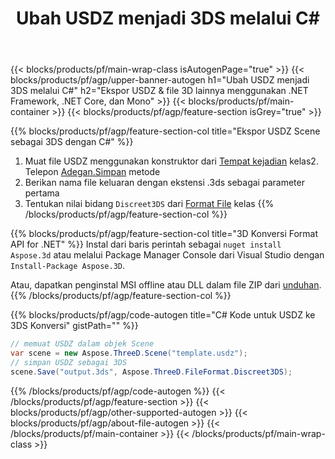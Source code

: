 ﻿---
title: Ubah USDZ menjadi 3DS melalui C# 
description: Konversi USDZ & file 3D lainnya menggunakan .NET API
url: /id/net/conversion/usdz-to-3ds/
family: 3d
platformtag: net
feature: conversion
informat: USDZ
outformat: 3DS
otherformats: OBJ PDF FBX RVM GLTF DRC ASE DXF 
---
{{< blocks/products/pf/main-wrap-class isAutogenPage="true" >}}
{{< blocks/products/pf/agp/upper-banner-autogen h1="Ubah USDZ menjadi 3DS melalui C#" h2="Ekspor USDZ & file 3D lainnya menggunakan .NET Framework, .NET Core, dan Mono" >}}
{{< blocks/products/pf/main-container >}}
{{< blocks/products/pf/agp/feature-section isGrey="true" >}}

{{% blocks/products/pf/agp/feature-section-col title="Ekspor USDZ Scene sebagai 3DS dengan C#" %}}
1. Muat file USDZ menggunakan konstruktor dari [Tempat kejadian](https://apireference.aspose.com/3d/net/aspose.threed/scene) kelas2. Telepon [Adegan.Simpan](https://apireference.aspose.com/3d/net/aspose.threed/scene/methods/save/index) metode
3. Berikan nama file keluaran dengan ekstensi .3ds sebagai parameter pertama
4. Tentukan nilai bidang `Discreet3DS` dari [Format File](https://apireference.aspose.com/3d/net/aspose.threed/fileformat/fields/index) kelas
{{% /blocks/products/pf/agp/feature-section-col %}}

{{% blocks/products/pf/agp/feature-section-col title="3D Konversi Format API for .NET" %}}
Instal dari baris perintah sebagai ```nuget install Aspose.3d``` atau melalui Package Manager Console dari Visual Studio dengan ```Install-Package Aspose.3D```.

Atau, dapatkan penginstal MSI offline atau DLL dalam file ZIP dari [unduhan](https://releases.aspose.com/3d/net).
{{% /blocks/products/pf/agp/feature-section-col %}}

{{% blocks/products/pf/agp/code-autogen title="C# Kode untuk USDZ ke 3DS Konversi" gistPath="" %}}
```cs
// memuat USDZ dalam objek Scene 
var scene = new Aspose.ThreeD.Scene("template.usdz");
// simpan USDZ sebagai 3DS 
scene.Save("output.3ds", Aspose.ThreeD.FileFormat.Discreet3DS);

```
{{% /blocks/products/pf/agp/code-autogen %}}
{{< /blocks/products/pf/agp/feature-section >}}
{{< blocks/products/pf/agp/other-supported-autogen >}}
{{< blocks/products/pf/agp/about-file-autogen >}}
{{< /blocks/products/pf/main-container >}}
{{< /blocks/products/pf/main-wrap-class >}}